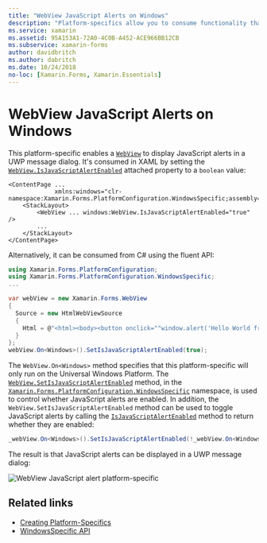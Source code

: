```yaml
---
title: "WebView JavaScript Alerts on Windows"
description: "Platform-specifics allow you to consume functionality that's only available on a specific platform, without implementing custom renderers or effects. This article explains how to consume the Windows platform-specific that enables a WebView to display JavaScript alerts in a UWP message dialog."
ms.service: xamarin
ms.assetid: 95A153A1-72A0-4C0B-A452-ACE966BB12CB
ms.subservice: xamarin-forms
author: davidbritch
ms.author: dabritch
ms.date: 10/24/2018
no-loc: [Xamarin.Forms, Xamarin.Essentials]
---
```


# WebView JavaScript Alerts on Windows

This platform-specific enables a [`WebView`](xref:Xamarin.Forms.WebView) to display JavaScript alerts in a UWP message dialog. It's consumed in XAML by setting the [`WebView.IsJavaScriptAlertEnabled`](xref:Xamarin.Forms.PlatformConfiguration.WindowsSpecific.WebView.IsJavaScriptAlertEnabledProperty) attached property to a `boolean` value:

```xaml
<ContentPage ...
             xmlns:windows="clr-namespace:Xamarin.Forms.PlatformConfiguration.WindowsSpecific;assembly=Xamarin.Forms.Core">
    <StackLayout>
        <WebView ... windows:WebView.IsJavaScriptAlertEnabled="true" />
        ...
    </StackLayout>
</ContentPage>
```

Alternatively, it can be consumed from C# using the fluent API:

```csharp
using Xamarin.Forms.PlatformConfiguration;
using Xamarin.Forms.PlatformConfiguration.WindowsSpecific;
...

var webView = new Xamarin.Forms.WebView
{
  Source = new HtmlWebViewSource
  {
    Html = @"<html><body><button onclick=""window.alert('Hello World from JavaScript');"">Click Me</button></body></html>"
  }
};
webView.On<Windows>().SetIsJavaScriptAlertEnabled(true);
```

The `WebView.On<Windows>` method specifies that this platform-specific will only run on the Universal Windows Platform. The [`WebView.SetIsJavaScriptAlertEnabled`](xref:Xamarin.Forms.PlatformConfiguration.WindowsSpecific.WebView.SetIsJavaScriptAlertEnabled(Xamarin.Forms.IPlatformElementConfiguration{Xamarin.Forms.PlatformConfiguration.Windows,Xamarin.Forms.WebView},System.Boolean)) method, in the [`Xamarin.Forms.PlatformConfiguration.WindowsSpecific`](xref:Xamarin.Forms.PlatformConfiguration.WindowsSpecific) namespace, is used to control whether JavaScript alerts are enabled. In addition, the `WebView.SetIsJavaScriptAlertEnabled` method can be used to toggle JavaScript alerts by calling the [`IsJavaScriptAlertEnabled`](xref:Xamarin.Forms.PlatformConfiguration.WindowsSpecific.WebView.IsJavaScriptAlertEnabled*) method to return whether they are enabled:

```csharp
_webView.On<Windows>().SetIsJavaScriptAlertEnabled(!_webView.On<Windows>().IsJavaScriptAlertEnabled());
```

The result is that JavaScript alerts can be displayed in a UWP message dialog:

![WebView JavaScript alert platform-specific](webview-javascript-alert-images/webview-javascript-alert.png "WebView JavaScript alert platform-specific")

## Related links

- [Creating Platform-Specifics](~/xamarin-forms/platform/platform-specifics/index.md#creating-platform-specifics)
- [WindowsSpecific API](xref:Xamarin.Forms.PlatformConfiguration.WindowsSpecific)
